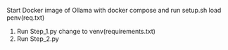Start Docker image of Ollama with docker compose and run setup.sh 
load penv(req.txt)
1. Run Step_1.py
change to venv(requirements.txt)
3. Run Step_2.py
